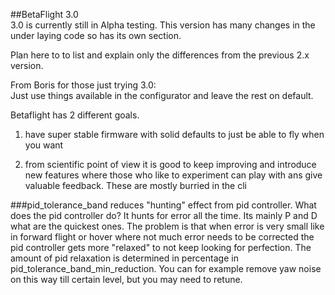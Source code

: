 ##BetaFlight 3.0  
3.0 is currently still in Alpha testing. This version has many changes in the under laying code so has its own section.  

Plan here to to list and explain only the differences from the previous 2.x version.

From Boris for those just trying 3.0:  
Just use things available in the configurator and leave the rest on default.

Betaflight has 2 different goals.
1) have super stable firmware with solid defaults to just be able to fly when you want

2) from scientific point of view it is good to keep improving and introduce new features where those who like to experiment can play with ans give valuable feedback. These are mostly burried in the cli   


###pid_tolerance_band reduces "hunting" effect from pid controller. 
What does the pid controller do? It hunts for error all the time. Its mainly P and D what are the quickest ones. The problem is that when error is very small like in forward flight or hover where not much error needs to be corrected the pid controller gets more "relaxed" to not keep looking for perfection. The amount of pid relaxation is determined in percentage in pid_tolerance_band_min_reduction.
You can for example remove yaw noise on this way till certain level, but you may need to retune.
